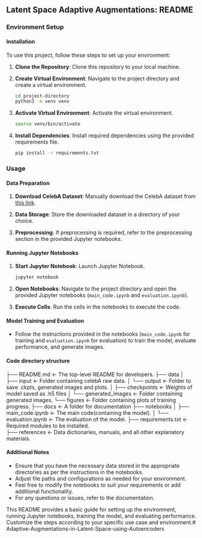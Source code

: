 ## Latent Space Adaptive Augmentations: README

### Environment Setup

#### Installation

To use this project, follow these steps to set up your environment:

1. **Clone the Repository**: Clone this repository to your local machine.

2. **Create Virtual Environment**: Navigate to the project directory and create a virtual environment.
   ```bash
   cd project-directory
   python3 -m venv venv
   ```

3. **Activate Virtual Environment**: Activate the virtual environment.
   ```bash
   source venv/bin/activate
   ```

4. **Install Dependencies**: Install required dependencies using the provided requirements file.
   ```bash
   pip install -r requirements.txt
   ```

### Usage

#### Data Preparation

1. **Download CelebA Dataset**: Manually download the CelebA dataset from [this link](https://www.kaggle.com/datasets/jessicali9530/celeba-dataset).

2. **Data Storage**: Store the downloaded dataset in a directory of your choice.

3. **Preprocessing**: If preprocessing is required, refer to the preprocessing section in the provided Jupyter notebooks.

#### Running Jupyter Notebooks

1. **Start Jupyter Notebook**: Launch Jupyter Notebook.
   ```bash
   jupyter notebook
   ```

2. **Open Notebooks**: Navigate to the project directory and open the provided Jupyter notebooks (`main_code.ipynb` and `evaluation.ipynb`).

3. **Execute Cells**: Run the cells in the notebooks to execute the code.

#### Model Training and Evaluation

- Follow the instructions provided in the notebooks (`main_code.ipynb` for training and `evaluation.ipynb` for evaluation) to train the model, evaluate performance, and generate images.

#### Code directory structure

├── README.md          <- The top-level README for developers. 
├── data 
│   ├── input          <- Folder containing celebA raw data.
│   └── output         <- Folder to save .ckpts, generated images and plots.
│       ├── checkpoints     <- Weights of model saved as .h5 files
│       └── generated_images <- Folder containing generated images.
        └── figures          <- Folder containing plots of training progress.
├── docs               <- A folder for documentation 
├── notebooks 
│   ├── main_code.ipynb      <- The main code(containing the model).
│   └── evaluation.ipynb     <- The evaluation of the model.
├── requirements.txt   <- Required modules to be installed.  
├── references         <- Data dictionaries, manuals, and all other explanatory materials. 

#### Additional Notes

- Ensure that you have the necessary data stored in the appropriate directories as per the instructions in the notebooks.
- Adjust file paths and configurations as needed for your environment.
- Feel free to modify the notebooks to suit your requirements or add additional functionality.
- For any questions or issues, refer to the documentation.

This README provides a basic guide for setting up the environment, running Jupyter notebooks, training the model, and evaluating performance. Customize the steps according to your specific use case and environment.# Adaptive-Augmentations-in-Latent-Space-using-Autoencoders
